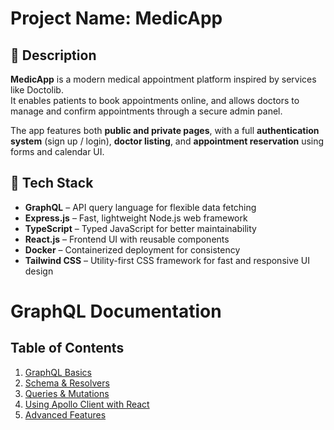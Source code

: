 # Project Name: MedicApp

## 📌 Description  
  **MedicApp** is a modern medical appointment platform inspired by services like Doctolib.  
It enables patients to book appointments online, and allows doctors to manage and confirm appointments through a secure admin panel.

The app features both **public and private pages**, with a full **authentication system** (sign up / login), **doctor listing**, and **appointment reservation** using forms and calendar UI.


## 🚀 Tech Stack  

- **GraphQL** – API query language for flexible data fetching  
- **Express.js** – Fast, lightweight Node.js web framework  
- **TypeScript** – Typed JavaScript for better maintainability  
- **React.js** – Frontend UI with reusable components  
- **Docker** – Containerized deployment for consistency  
- **Tailwind CSS** – Utility-first CSS framework for fast and responsive UI design

# GraphQL Documentation

## Table of Contents
1. [GraphQL Basics](./graphql-basics.md)
2. [Schema & Resolvers](./schema-and-resolvers.md)
3. [Queries & Mutations](./queries-and-mutations.md)
4. [Using Apollo Client with React](./apollo-client-react.md)
5. [Advanced Features](./advanced-features.md)

